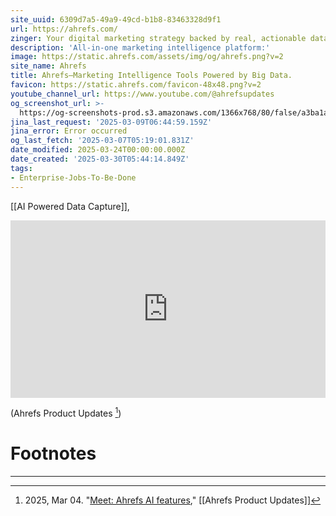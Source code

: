 ```yaml
---
site_uuid: 6309d7a5-49a9-49cd-b1b8-83463328d9f1
url: https://ahrefs.com/
zinger: Your digital marketing strategy backed by real, actionable data
description: 'All-in-one marketing intelligence platform:'
image: https://static.ahrefs.com/assets/img/og/ahrefs.png?v=2
site_name: Ahrefs
title: Ahrefs—Marketing Intelligence Tools Powered by Big Data.
favicon: https://static.ahrefs.com/favicon-48x48.png?v=2
youtube_channel_url: https://www.youtube.com/@ahrefsupdates
og_screenshot_url: >-
  https://og-screenshots-prod.s3.amazonaws.com/1366x768/80/false/a3ba1a97f24044f294008f01d26b4406d96522df35a0cdaa2fb34803f2e7f83a.jpeg
jina_last_request: '2025-03-09T06:44:59.159Z'
jina_error: Error occurred
og_last_fetch: '2025-03-07T05:19:01.831Z'
date_modified: 2025-03-24T00:00:00.000Z
date_created: '2025-03-30T05:44:14.849Z'
tags:
- Enterprise-Jobs-To-Be-Done
---
```









[[AI Powered Data Capture]],

<div class="youtube-container"><iframe 
style="aspect-ratio:16/9;width:100%;height:auto" 
src="https://www.youtube.com/embed/plg3j7xDi-w?controls=0" 
title="YouTube video player" 
frameborder="0" 
allow="accelerometer; clipboard-write; encrypted-media; gyroscope; picture-in-picture; web-share" 
referrerpolicy="strict-origin-when-cross-origin" 
allowfullscreen
></iframe></div>

(Ahrefs Product Updates [^de8bfe])


# Footnotes
***

[^de8bfe]: 2025, Mar 04. "[Meet: Ahrefs AI features](https://youtu.be/plg3j7xDi-w?si=sN0xldH9IKcIzuLl)," [[Ahrefs Product Updates]]
